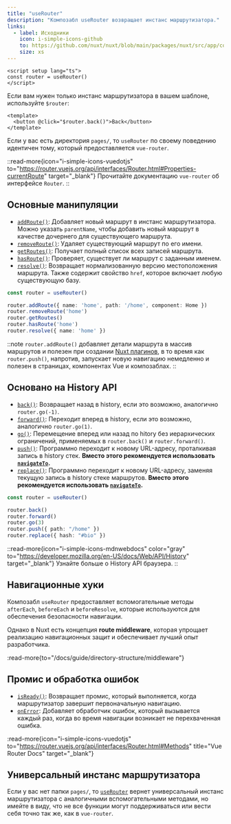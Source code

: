 ```yaml
---
title: "useRouter"
description: "Композабл useRouter возвращает инстанс маршрутизатора."
links:
  - label: Исходники
    icon: i-simple-icons-github
    to: https://github.com/nuxt/nuxt/blob/main/packages/nuxt/src/app/composables/router.ts
    size: xs
---
```


```vue [pages/index.vue]
<script setup lang="ts">
const router = useRouter()
</script>
```

Если вам нужен только инстанс маршрутизатора в вашем шаблоне, используйте `$router`:

```vue [pages/index.vue]
<template>
  <button @click="$router.back()">Back</button>
</template>
```

Если у вас есть директория `pages/`, то `useRouter` по своему поведению идентичен тому, который предоставляется `vue-router`.

::read-more{icon="i-simple-icons-vuedotjs" to="https://router.vuejs.org/api/interfaces/Router.html#Properties-currentRoute" target="_blank"}
Прочитайте документацию `vue-router` об интерфейсе `Router`.
::

## Основные манипуляции

- [`addRoute()`](https://router.vuejs.org/api/interfaces/Router.html#addRoute): Добавляет новый маршрут в инстанс маршрутизатора. Можно указать `parentName`, чтобы добавить новый маршрут в качестве дочернего для существующего маршрута.
- [`removeRoute()`](https://router.vuejs.org/api/interfaces/Router.html#removeRoute): Удаляет существующий маршрут по его имени.
- [`getRoutes()`](https://router.vuejs.org/api/interfaces/Router.html#getRoutes): Получает полный список всех записей маршрута.
- [`hasRoute()`](https://router.vuejs.org/api/interfaces/Router.html#hasRoute): Проверяет, существует ли маршрут с заданным именем.
- [`resolve()`](https://router.vuejs.org/api/interfaces/Router.html#resolve): Возвращает нормализованную версию местоположения маршрута. Также содержит свойство `href`, которое включает любую существующую базу.

```ts [Example]
const router = useRouter()

router.addRoute({ name: 'home', path: '/home', component: Home })
router.removeRoute('home')
router.getRoutes()
router.hasRoute('home')
router.resolve({ name: 'home' })
```

::note
`router.addRoute()` добавляет детали маршрута в массив маршрутов и полезен при создании [Nuxt плагинов](/docs/guide/directory-structure/plugins), в то время как `router.push()`, напротив, запускает новую навигацию немедленно и полезен в страницах, компонентах Vue и композаблах.
::

## Основано на History API

- [`back()`](https://router.vuejs.org/api/interfaces/Router.html#back): Возвращает назад в history, если это возможно, аналогично `router.go(-1)`.
- [`forward()`](https://router.vuejs.org/api/interfaces/Router.html#forward): Переходит вперед в history, если это возможно, аналогично `router.go(1)`.
- [`go()`](https://router.vuejs.org/api/interfaces/Router.html#go): Перемещение вперед или назад по hitory без иерархических ограничений, применяемых в `router.back()` и `router.forward()`.
- [`push()`](https://router.vuejs.org/api/interfaces/Router.html#push): Программно переходит к новому URL-адресу, проталкивая запись в history стек. **Вместо этого рекомендуется использовать [`navigateTo`](/docs/api/utils/navigate-to).**
- [`replace()`](https://router.vuejs.org/api/interfaces/Router.html#replace): Программно переходит к новому URL-адресу, заменяя текущую запись в history стеке маршрутов. **Вместо этого рекомендуется использовать [`navigateTo`](/docs/api/utils/navigate-to).**

```ts [Example]
const router = useRouter()

router.back()
router.forward()
router.go(3)
router.push({ path: "/home" })
router.replace({ hash: "#bio" })
```

::read-more{icon="i-simple-icons-mdnwebdocs" color="gray" to="https://developer.mozilla.org/en-US/docs/Web/API/History" target="_blank"}
Узнайте больше о History API браузера.
::

## Навигационные хуки

Композабл `useRouter` предоставляет вспомогательные методы `afterEach`, `beforeEach` и `beforeResolve`, которые используются для обеспечения безопасности навигации.

Однако в Nuxt есть концепция **route middleware**, которая упрощает реализацию навигационных защит и обеспечивает лучший опыт разработчика.

:read-more{to="/docs/guide/directory-structure/middleware"}

## Промис и обработка ошибок

- [`isReady()`](https://router.vuejs.org/api/interfaces/Router.html#isReady): Возвращает промис, который выполняется, когда маршрутизатор завершит первоначальную навигацию.
- [`onError`](https://router.vuejs.org/api/interfaces/Router.html#onError): Добавляет обработчик ошибок, который вызывается каждый раз, когда во время навигации возникает не перехваченная ошибка.

:read-more{icon="i-simple-icons-vuedotjs" to="https://router.vuejs.org/api/interfaces/Router.html#Methods" title="Vue Router Docs" target="_blank"}

## Универсальный инстанс маршрутизатора

Если у вас нет папки `pages/`, то [`useRouter`](/docs/api/composables/use-router) вернет универсальный инстанс маршрутизатора с аналогичными вспомогательными методами, но имейте в виду, что не все функции могут поддерживаться или вести себя точно так же, как в `vue-router`.
